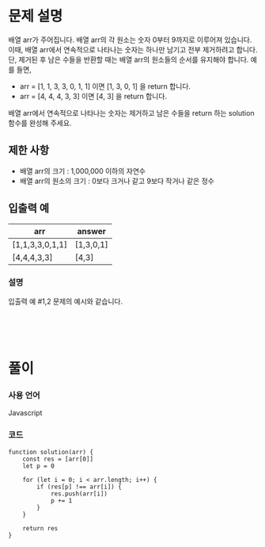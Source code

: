 # 문제 설명

배열 arr가 주어집니다. 배열 arr의 각 원소는 숫자 0부터 9까지로 이루어져 있습니다. 이때, 배열 arr에서 연속적으로 나타나는 숫자는 하나만 남기고 전부 제거하려고 합니다. 단, 제거된 후 남은 수들을 반환할 때는 배열 arr의 원소들의 순서를 유지해야 합니다. 예를 들면,

- arr = [1, 1, 3, 3, 0, 1, 1] 이면 [1, 3, 0, 1] 을 return 합니다.
- arr = [4, 4, 4, 3, 3] 이면 [4, 3] 을 return 합니다.

배열 arr에서 연속적으로 나타나는 숫자는 제거하고 남은 수들을 return 하는 solution 함수를 완성해 주세요.

## 제한 사항

- 배열 arr의 크기 : 1,000,000 이하의 자연수
- 배열 arr의 원소의 크기 : 0보다 크거나 같고 9보다 작거나 같은 정수

## 입출력 예

|arr|answer|
|--|--|
|[1,1,3,3,0,1,1]|[1,3,0,1]|
|[4,4,4,3,3]|[4,3]|

### 설명
입출력 예 #1,2
문제의 예시와 같습니다.

<br />
<br />
<br />

# 풀이

### 사용 언어

Javascript

### 코드
```
function solution(arr) {
    const res = [arr[0]]
    let p = 0
    
    for (let i = 0; i < arr.length; i++) {
        if (res[p] !== arr[i]) {
            res.push(arr[i]) 
            p += 1 
        }
    }
    
    return res
}
```
